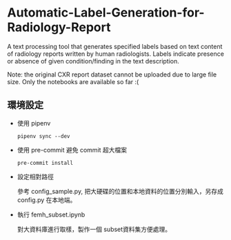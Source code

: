# Automatic-Label-Generation-for-Radiology-Report
A text processing tool that generates specified labels based on text content of radiology reports written by human radiologists. Labels indicate presence or absence of given condition/finding in the text description.

Note: the original CXR report dataset cannot be uploaded due to large file size. Only the notebooks are available so far :(

## 環境設定
- 使用 pipenv

  ```pipenv sync --dev```

- 使用 pre-commit 避免 commit 超大檔案

  ```pre-commit install```

- 設定相對路徑

  參考 config_sample.py, 把大硬碟的位置和本地資料的位置分別輸入，另存成 config.py 在本地端。

- 執行 femh_subset.ipynb

  對大資料庫進行取樣，製作一個 subset資料集方便處理。

